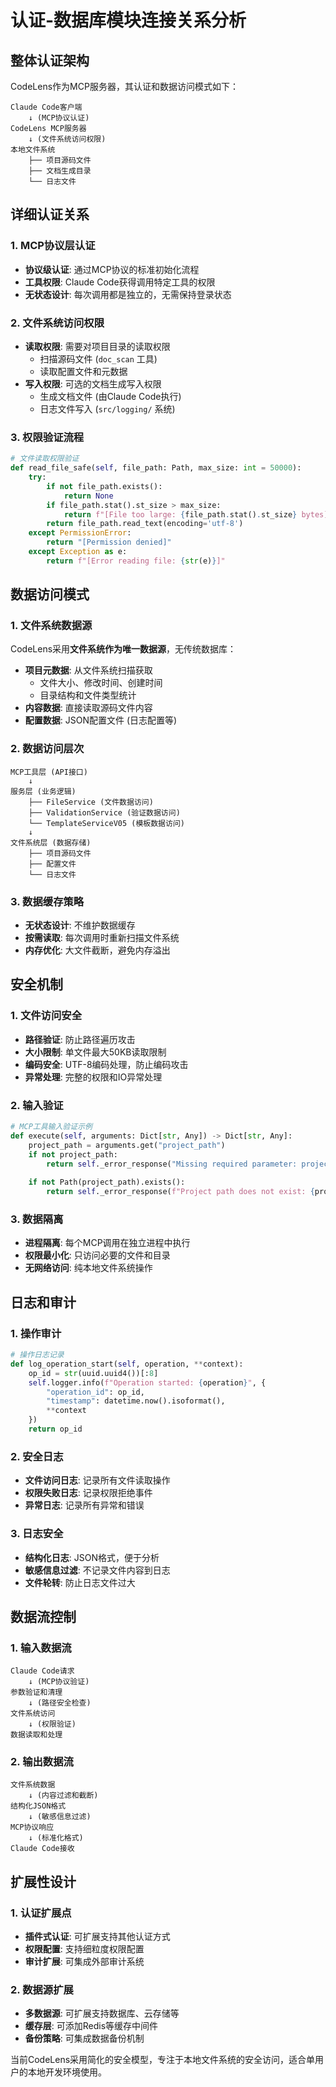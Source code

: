 # 认证-数据库模块连接关系分析

## 整体认证架构

CodeLens作为MCP服务器，其认证和数据访问模式如下：

```
Claude Code客户端
    ↓ (MCP协议认证)
CodeLens MCP服务器
    ↓ (文件系统访问权限)
本地文件系统
    ├── 项目源码文件
    ├── 文档生成目录  
    └── 日志文件
```

## 详细认证关系

### 1. MCP协议层认证
- **协议级认证**: 通过MCP协议的标准初始化流程
- **工具权限**: Claude Code获得调用特定工具的权限
- **无状态设计**: 每次调用都是独立的，无需保持登录状态

### 2. 文件系统访问权限
- **读取权限**: 需要对项目目录的读取权限
  - 扫描源码文件 (`doc_scan` 工具)
  - 读取配置文件和元数据
- **写入权限**: 可选的文档生成写入权限
  - 生成文档文件 (由Claude Code执行)
  - 日志文件写入 (`src/logging/` 系统)

### 3. 权限验证流程

```python
# 文件读取权限验证
def read_file_safe(self, file_path: Path, max_size: int = 50000):
    try:
        if not file_path.exists():
            return None
        if file_path.stat().st_size > max_size:
            return f"[File too large: {file_path.stat().st_size} bytes]"
        return file_path.read_text(encoding='utf-8')
    except PermissionError:
        return "[Permission denied]"
    except Exception as e:
        return f"[Error reading file: {str(e)}]"
```

## 数据访问模式

### 1. 文件系统数据源
CodeLens采用**文件系统作为唯一数据源**，无传统数据库：

- **项目元数据**: 从文件系统扫描获取
  - 文件大小、修改时间、创建时间
  - 目录结构和文件类型统计
- **内容数据**: 直接读取源码文件内容
- **配置数据**: JSON配置文件 (日志配置等)

### 2. 数据访问层次

```
MCP工具层 (API接口)
    ↓
服务层 (业务逻辑)
    ├── FileService (文件数据访问)
    ├── ValidationService (验证数据访问)
    └── TemplateServiceV05 (模板数据访问)
    ↓
文件系统层 (数据存储)
    ├── 项目源码文件
    ├── 配置文件
    └── 日志文件
```

### 3. 数据缓存策略
- **无状态设计**: 不维护数据缓存
- **按需读取**: 每次调用时重新扫描文件系统
- **内存优化**: 大文件截断，避免内存溢出

## 安全机制

### 1. 文件访问安全
- **路径验证**: 防止路径遍历攻击
- **大小限制**: 单文件最大50KB读取限制
- **编码安全**: UTF-8编码处理，防止编码攻击
- **异常处理**: 完整的权限和IO异常处理

### 2. 输入验证
```python
# MCP工具输入验证示例
def execute(self, arguments: Dict[str, Any]) -> Dict[str, Any]:
    project_path = arguments.get("project_path")
    if not project_path:
        return self._error_response("Missing required parameter: project_path")
    
    if not Path(project_path).exists():
        return self._error_response(f"Project path does not exist: {project_path}")
```

### 3. 数据隔离
- **进程隔离**: 每个MCP调用在独立进程中执行
- **权限最小化**: 只访问必要的文件和目录
- **无网络访问**: 纯本地文件系统操作

## 日志和审计

### 1. 操作审计
```python
# 操作日志记录
def log_operation_start(self, operation, **context):
    op_id = str(uuid.uuid4())[:8]
    self.logger.info(f"Operation started: {operation}", {
        "operation_id": op_id,
        "timestamp": datetime.now().isoformat(),
        **context
    })
    return op_id
```

### 2. 安全日志
- **文件访问日志**: 记录所有文件读取操作
- **权限失败日志**: 记录权限拒绝事件
- **异常日志**: 记录所有异常和错误

### 3. 日志安全
- **结构化日志**: JSON格式，便于分析
- **敏感信息过滤**: 不记录文件内容到日志
- **文件轮转**: 防止日志文件过大

## 数据流控制

### 1. 输入数据流
```
Claude Code请求
    ↓ (MCP协议验证)
参数验证和清理
    ↓ (路径安全检查)
文件系统访问
    ↓ (权限验证)
数据读取和处理
```

### 2. 输出数据流
```
文件系统数据
    ↓ (内容过滤和截断)
结构化JSON格式
    ↓ (敏感信息过滤)
MCP协议响应
    ↓ (标准化格式)
Claude Code接收
```

## 扩展性设计

### 1. 认证扩展点
- **插件式认证**: 可扩展支持其他认证方式
- **权限配置**: 支持细粒度权限配置
- **审计扩展**: 可集成外部审计系统

### 2. 数据源扩展
- **多数据源**: 可扩展支持数据库、云存储等
- **缓存层**: 可添加Redis等缓存中间件
- **备份策略**: 可集成数据备份机制

当前CodeLens采用简化的安全模型，专注于本地文件系统的安全访问，适合单用户的本地开发环境使用。